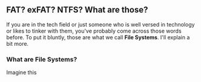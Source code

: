 ## FAT? exFAT? NTFS? What are those?

If you are in the tech field or just someone who is well versed in technology or likes to tinker with them, you've probably come across those words before. To put it bluntly, those are what we call **File Systems**. I'll explain a bit more.

### What are File Systems?
Imagine this 